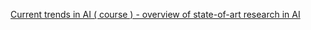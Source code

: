[Current trends in AI ( course ) - overview of state-of-art research in AI](https://qi.tc/qi/118641)